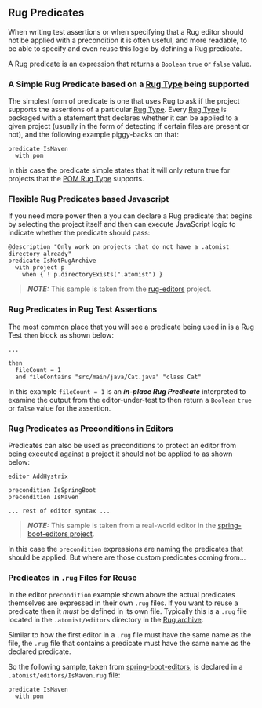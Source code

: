 ## Rug Predicates

When writing test assertions or when specifying that a Rug editor
should not be applied with a precondition it is often useful, and more
readable, to be able to specify and even reuse this logic by defining
a Rug predicate.

A Rug predicate is an expression that returns a `Boolean` `true` or
`false` value.

### A Simple Rug Predicate based on a [Rug Type][types] being supported

The simplest form of predicate is one that uses Rug to ask if the
project supports the assertions of a
particular [Rug Type][types]. Every [Rug Type][types] is packaged with
a statement that declares whether it can be applied to a given project
(usually in the form of detecting if certain files are present or
not), and the following example piggy-backs on that:

[types]: types/index.md

```
predicate IsMaven
  with pom
```

In this case the predicate simple states that it will only return true
for projects that the [POM Rug Type](types/rug-core-types-pom.md)
supports.

### Flexible Rug Predicates based Javascript

If you need more power then a you can declare a Rug predicate that
begins by selecting the project itself and then can execute JavaScript
logic to indicate whether the predicate should pass:

```
@description "Only work on projects that do not have a .atomist directory already"
predicate IsNotRugArchive
  with project p
    when { ! p.directoryExists(".atomist") }
```

> ***NOTE:*** This sample is taken from the [rug-editors][] project.

[rug-editors]: https://github.com/atomist-rugs/rug-editors

### Rug Predicates in Rug Test Assertions

The most common place that you will see a predicate being used in is a
Rug Test `then` block as shown below:

```
...

then
  fileCount = 1
  and fileContains "src/main/java/Cat.java" "class Cat"
```

In this example `fileCount = 1` is an ***in-place Rug Predicate***
interpreted to examine the output from the editor-under-test to then
return a `Boolean` `true` or `false` value for the assertion.

 <!-- Include predicates as they are used in reviewer syntax -->

### Rug Predicates as Preconditions in Editors

Predicates can also be used as preconditions to protect an editor from
being executed against a project it should not be applied to as shown
below:

```
editor AddHystrix

precondition IsSpringBoot
precondition IsMaven

... rest of editor syntax ...

```

> ***NOTE:*** This sample is taken from a real-world editor in
> the [spring-boot-editors project][boot-editors].

[boot-editors]: https://github.com/atomist-rugs/spring-boot-editors

In this case the `precondition` expressions are naming the predicates
that should be applied. But where are those custom predicates coming
from...


### Predicates in `.rug` Files for Reuse

In the editor `precondition` example shown above the actual predicates
themselves are expressed in their own `.rug` files. If you want to
reuse a predicate then it *must* be defined in its own file. Typically
this is a `.rug` file located in the `.atomist/editors` directory in
the [Rug archive](/rug/rug-archive.md).

Similar to how the first editor in a `.rug` file must have the same
name as the file, the `.rug` file that contains a predicate must have
the same name as the declared predicate.

So the following sample, taken from [spring-boot-editors][is-maven],
is declared in a `.atomist/editors/IsMaven.rug` file:

```
predicate IsMaven
  with pom
```

[is-maven]: https://github.com/atomist-rugs/spring-boot-editors/blob/master/.atomist/editors/IsMaven.rug
